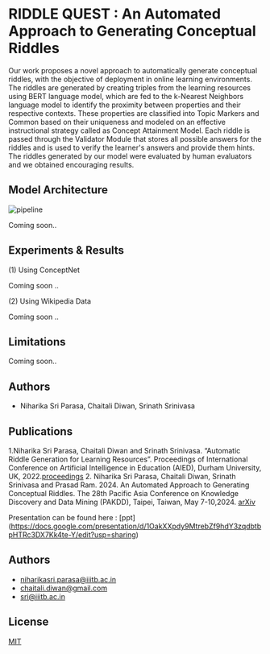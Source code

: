


# RIDDLE QUEST : An Automated Approach to Generating Conceptual Riddles

Our work proposes a novel approach to automatically generate conceptual riddles, with the objective of deployment in online learning environments. 
The riddles are generated by creating triples from the learning resources using BERT language model, which are fed to the k-Nearest Neighbors language model to identify the proximity between properties and their respective contexts. These properties are classified into Topic Markers and Common based on their uniqueness and modeled on an effective instructional strategy called as Concept Attainment Model. Each riddle is passed through the Validator Module that stores all possible answers for the riddles and is used to verify the learner's answers and provide them hints. 
The riddles generated by our model were evaluated by human evaluators and we obtained encouraging results.


## Model Architecture
![pipeline](https://user-images.githubusercontent.com/60874029/226642409-54384be8-e71d-452e-9d1a-7daf0708e918.png)

Coming soon..
## Experiments & Results

(1) Using ConceptNet
  
  Coming soon ..

(2) Using Wikipedia Data

  Coming soon ..

## Limitations

Coming soon..
## Authors

- Niharika Sri Parasa, Chaitali Diwan, Srinath Srinivasa


## Publications


1.Niharika Sri Parasa, Chaitali Diwan and Srinath Srinivasa. “Automatic Riddle Generation for Learning Resources”. Proceedings of International Conference on Artificial Intelligence in Education (AIED), Durham University, UK, 2022.[proceedings](https://link.springer.com/chapter/10.1007/978-3-031-11647-6_66)
2. Niharika Sri Parasa, Chaitali Diwan, Srinath Srinivasa and Prasad Ram. 2024. An Automated Approach to Generating Conceptual Riddles. The 28th Pacific Asia Conference on Knowledge Discovery and Data Mining (PAKDD), Taipei, Taiwan, May 7-10,2024. [arXiv](https://arxiv.org/pdf/2310.18290.pdf)


Presentation can be found here : [ppt] (https://docs.google.com/presentation/d/1OakXXpdy9MtrebZf9hdY3zqdbtbpHTRc3DX7Kk4te-Y/edit?usp=sharing)

## Authors

- niharikasri.parasa@iiitb.ac.in
- chaitali.diwan@gmail.com
- sri@iiitb.ac.in

## License

[MIT](https://choosealicense.com/licenses/mit/)
